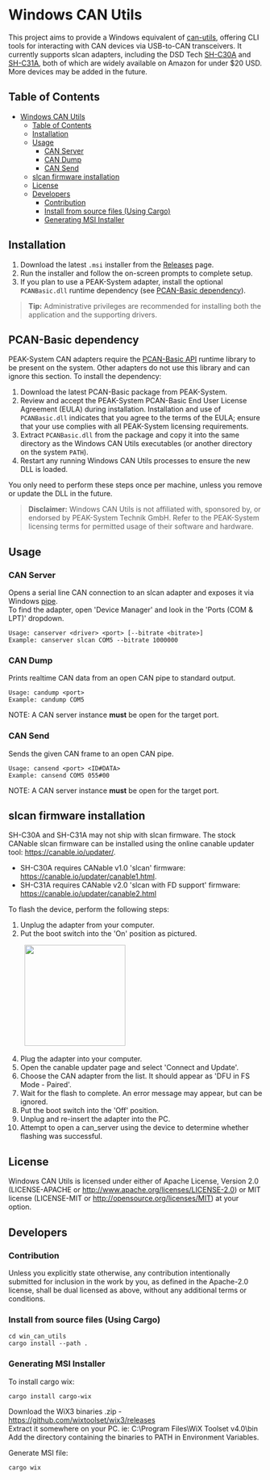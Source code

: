 # Windows CAN Utils

This project aims to provide a Windows equivalent of [can-utils](https://github.com/linux-can/can-utils), offering CLI tools for interacting with CAN devices via USB-to-CAN transceivers. It currently supports slcan adapters, including the DSD Tech [SH-C30A](https://www.deshide.com/product-details_SH-C30A.html) and [SH-C31A](https://www.deshide.com/product-details_SH-C31A.html), both of which are widely available on Amazon for under $20 USD. More devices may be added in the future.

## Table of Contents
- [Windows CAN Utils](#windows-can-utils)
  - [Table of Contents](#table-of-contents)
  - [Installation](#installation)
  - [Usage](#usage)
    - [CAN Server](#can-server)
    - [CAN Dump](#can-dump)
    - [CAN Send](#can-send)
  - [slcan firmware installation](#slcan-firmware-installation)
  - [License](#license)
  - [Developers](#developers)
    - [Contribution](#contribution)
    - [Install from source files (Using Cargo)](#install-from-source-files-using-cargo)
    - [Generating MSI Installer](#generating-msi-installer)


## Installation

1. Download the latest `.msi` installer from the
   [Releases](https://github.com/Cyborg-Dynamics-Engineering/win-can-utils/releases) page.
2. Run the installer and follow the on-screen prompts to complete setup.
3. If you plan to use a PEAK-System adapter, install the optional
   `PCANBasic.dll` runtime dependency (see
   [PCAN-Basic dependency](#pcan-basic-dependency)).

> **Tip:** Administrative privileges are recommended for installing both the
> application and the supporting drivers.

## PCAN-Basic dependency

PEAK-System CAN adapters require the
[PCAN-Basic API](https://www.peak-system.com/PCAN-Basic.239.0.html?&L=1)
runtime library to be present on the system. Other adapters do not use this
library and can ignore this section. To install the dependency:

1. Download the latest PCAN-Basic package from PEAK-System.
2. Review and accept the PEAK-System PCAN-Basic End User License Agreement
   (EULA) during installation. Installation and use of `PCANBasic.dll`
   indicates that you agree to the terms of the EULA; ensure that your use
   complies with all PEAK-System licensing requirements.
3. Extract `PCANBasic.dll` from the package and copy it into the same
   directory as the Windows CAN Utils executables (or another directory on the
   system `PATH`).
4. Restart any running Windows CAN Utils processes to ensure the new DLL is
   loaded.

You only need to perform these steps once per machine, unless you remove or
update the DLL in the future.

> **Disclaimer:** Windows CAN Utils is not affiliated with, sponsored by, or
> endorsed by PEAK-System Technik GmbH. Refer to the PEAK-System licensing
> terms for permitted usage of their software and hardware.

## Usage
### CAN Server
Opens a serial line CAN connection to an slcan adapter and exposes it via Windows [pipe](https://learn.microsoft.com/en-us/windows/win32/ipc/pipes).<br>
To find the adapter, open 'Device Manager' and look in the 'Ports (COM & LPT)' dropdown.
```
Usage: canserver <driver> <port> [--bitrate <bitrate>]
Example: canserver slcan COM5 --bitrate 1000000
```

### CAN Dump
Prints realtime CAN data from an open CAN pipe to standard output.
```
Usage: candump <port>
Example: candump COM5
```
NOTE: A CAN server instance **must** be open for the target port.

### CAN Send
Sends the given CAN frame to an open CAN pipe.
```
Usage: cansend <port> <ID#DATA>
Example: cansend COM5 055#00
```
NOTE: A CAN server instance **must** be open for the target port.

## slcan firmware installation
SH-C30A and SH-C31A may not ship with slcan firmware. The stock CANable slcan firmware can be installed using the online canable updater tool: https://canable.io/updater/.
* SH-C30A requires CANable v1.0 'slcan' firmware: https://canable.io/updater/canable1.html.
* SH-C31A requires CANable v2.0 'slcan with FD support' firmware: https://canable.io/updater/canable2.html

To flash the device, perform the following steps:
1. Unplug the adapter from your computer.
2. Put the boot switch into the 'On' position as pictured.
   
&nbsp;&nbsp;&nbsp;&nbsp;&nbsp;&nbsp;&nbsp;&nbsp;<img src="https://github.com/user-attachments/assets/154c4837-61d0-402f-9a38-76f50d5a5f81" width="200">

4. Plug the adapter into your computer.
5. Open the canable updater page and select 'Connect and Update'.
6. Choose the CAN adapter from the list. It should appear as 'DFU in FS Mode - Paired'.
7. Wait for the flash to complete. An error message may appear, but can be ignored.
8. Put the boot switch into the 'Off' position.
9. Unplug and re-insert the adapter into the PC.
10. Attempt to open a can_server using the device to determine whether flashing was successful.

## License
Windows CAN Utils is licensed under either of Apache License, Version 2.0 (LICENSE-APACHE or http://www.apache.org/licenses/LICENSE-2.0) or MIT license (LICENSE-MIT or http://opensource.org/licenses/MIT) at your option.

## Developers

### Contribution
Unless you explicitly state otherwise, any contribution intentionally submitted for inclusion in the work by you, as defined in the Apache-2.0 license, shall be dual licensed as above, without any additional terms or conditions.

### Install from source files (Using Cargo)
```
cd win_can_utils
cargo install --path .
```

### Generating MSI Installer
To install cargo wix:
```
cargo install cargo-wix
```

Download the WiX3 binaries .zip - https://github.com/wixtoolset/wix3/releases<br>
Extract it somewhere on your PC. ie: C:\Program Files\WiX Toolset v4.0\bin\
Add the directory containing the binaries to PATH in Environment Variables.

Generate MSI file:
```
cargo wix
```
